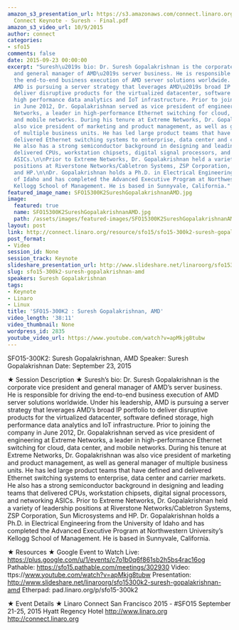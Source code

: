 ```yaml
---
amazon_s3_presentation_url: https://s3.amazonaws.com/connect.linaro.org/sfo15/Presentations/09-23-Wednesday/Linaro
  Connect Keynote - Suresh - Final.pdf
amazon_s3_video_url: 10/9/2015
author: connect
categories:
- sfo15
comments: false
date: 2015-09-23 00:00:00
excerpt: "Suresh\u2019s bio: Dr. Suresh Gopalakrishnan is the corporate vice president
  and general manager of AMD\u2019s server business. He is responsible for driving
  the end-to-end business execution of AMD server solutions worldwide. Under his leadership,
  AMD is pursuing a server strategy that leverages AMD\u2019s broad IP portfolio to
  deliver disruptive products for the virtualized datacenter, software defined storage,
  high performance data analytics and IoT infrastructure. Prior to joining the company
  in June 2012, Dr. Gopalakrishnan served as vice president of engineering at Extreme
  Networks, a leader in high-performance Ethernet switching for cloud, data center,
  and mobile networks. During his tenure at Extreme Networks, Dr. Gopalakrishnan was
  also vice president of marketing and product management, as well as general manager
  of multiple business units. He has led large product teams that have defined and
  delivered Ethernet switching systems to enterprise, data center and carrier markets.
  He also has a strong semiconductor background in designing and leading teams that
  delivered CPUs, workstation chipsets, digital signal processors, and networking
  ASICs.\n\nPrior to Extreme Networks, Dr. Gopalakrishnan held a variety of leadership
  positions at Riverstone Networks/Cabletron Systems, ZSP Corporation, Sun Microsystems
  and HP.\n\nDr. Gopalakrishnan holds a Ph.D. in Electrical Engineering from the University
  of Idaho and has completed the Advanced Executive Program at Northwestern University\u2019s
  Kellogg School of Management. He is based in Sunnyvale, California."
featured_image_name: SFO15300K2SureshGopalakrishnanAMD.jpg
image:
  featured: true
  name: SFO15300K2SureshGopalakrishnanAMD.jpg
  path: /assets/images/featured-images/SFO15300K2SureshGopalakrishnanAMD.jpg
layout: post
link: http://connect.linaro.org/resource/sfo15/sfo15-300k2-suresh-gopalakrishnan-amd/
post_format:
- Video
session_id: None
session_track: Keynote
slideshare_presentation_url: http://www.slideshare.net/linaroorg/sfo15300k2-suresh-gopalakrishnan-amd
slug: sfo15-300k2-suresh-gopalakrishnan-amd
speakers: Suresh Gopalakrishnan
tags:
- Keynote
- Linaro
- Linux
title: 'SFO15-300K2 : Suresh Gopalakrishnan, AMD'
video_length: '38:11'
video_thumbnail: None
wordpress_id: 2835
youtube_video_url: https://www.youtube.com/watch?v=apMkjg8tubw
---
```


SFO15-300K2: Suresh Gopalakrishnan, AMD
Speaker: Suresh Gopalakrishnan
Date: September 23, 2015

★ Session Description ★
Suresh’s bio: Dr. Suresh Gopalakrishnan is the corporate vice president and general manager of AMD’s server business. He is responsible for driving the end-to-end business execution of AMD server solutions worldwide. Under his leadership, AMD is pursuing a server strategy that leverages AMD’s broad IP portfolio to deliver disruptive products for the virtualized datacenter, software defined storage, high performance data analytics and IoT infrastructure. Prior to joining the company in June 2012, Dr. Gopalakrishnan served as vice president of engineering at Extreme Networks, a leader in high-performance Ethernet switching for cloud, data center, and mobile networks. During his tenure at Extreme Networks, Dr. Gopalakrishnan was also vice president of marketing and product management, as well as general manager of multiple business units. He has led large product teams that have defined and delivered Ethernet switching systems to enterprise, data center and carrier markets. He also has a strong semiconductor background in designing and leading teams that delivered CPUs, workstation chipsets, digital signal processors, and networking ASICs.
Prior to Extreme Networks, Dr. Gopalakrishnan held a variety of leadership positions at Riverstone Networks/Cabletron Systems, ZSP Corporation, Sun Microsystems and HP.
Dr. Gopalakrishnan holds a Ph.D. in Electrical Engineering from the University of Idaho and has completed the Advanced Executive Program at Northwestern University’s Kellogg School of Management. He is based in Sunnyvale, California.

★ Resources ★ 
Google Event to Watch Live:  https://plus.google.com/u/1/events/c7o1b0q6f861sb2h5bs4rac16og
Pathable: https://sfo15.pathable.com/meetings/302930 
Video: ttps://www.youtube.com/watch?v=apMkjg8tubw
Presentation:  http://www.slideshare.net/linaroorg/sfo15300k2-suresh-gopalakrishnan-amd
Etherpad:  pad.linaro.org/p/sfo15-300k2

★ Event Details ★ 
Linaro Connect San Francisco 2015 - #SFO15 
September 21-25, 2015 
Hyatt Regency Hotel 
http://www.linaro.org
http://connect.linaro.org